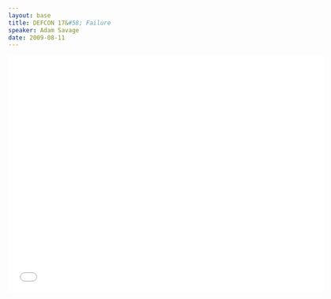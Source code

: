 ```yaml
---
layout: base
title: DEFCON 17&#58; Failure
speaker: Adam Savage
date: 2009-08-11
---
```


<div id="talk-container">
	<iframe width="640" height="480" src="//www.youtube.com/embed/1825zkmJVuE" frameborder="0" allowfullscreen></iframe>
</div>